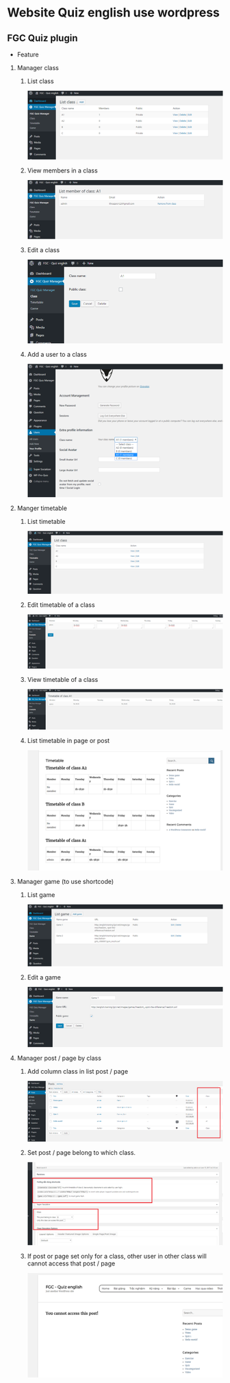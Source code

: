 # Website Quiz english use wordpress

## FGC Quiz plugin

* Feature

1. Manager class
    1. List class

        ![Manager class](/wp-content/plugins/fgc-quiz/doc/images/Capture1.PNG)

    1. View members in a class

        ![Manager class](/wp-content/plugins/fgc-quiz/doc/images/Capture2.PNG)

    1. Edit a class

        ![Manager class](/wp-content/plugins/fgc-quiz/doc/images/Capture3.PNG)

    1. Add a user to a class

        ![Manager class](/wp-content/plugins/fgc-quiz/doc/images/user1.PNG)

1. Manger timetable
    1. List timetable

        ![Manager class](/wp-content/plugins/fgc-quiz/doc/images/timetable1.PNG)

    1. Edit timetable of a class

        ![Manager class](/wp-content/plugins/fgc-quiz/doc/images/timetable2.PNG)

    1. View timetable of a class

        ![Manager class](/wp-content/plugins/fgc-quiz/doc/images/timetable3.PNG)

    1. List timetable in page or post

        ![Manager class](/wp-content/plugins/fgc-quiz/doc/images/timetable4.PNG)

1. Manager game (to use shortcode)

    1. List game

        ![Manager class](/wp-content/plugins/fgc-quiz/doc/images/game1.PNG)

    1. Edit a game

        ![Manager class](/wp-content/plugins/fgc-quiz/doc/images/game2.PNG)

1. Manager post / page by class
    1. Add column class in list post / page

        ![Manager class](/wp-content/plugins/fgc-quiz/doc/images/post.PNG)

    1. Set post / page belong to which class.

        ![Manager class](/wp-content/plugins/fgc-quiz/doc/images/post2.PNG)

    1. If post or page set only for a class, other user in other class will cannot access that post / page

        ![Manager class](/wp-content/plugins/fgc-quiz/doc/images/post3.PNG)
